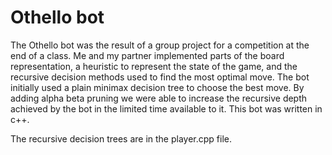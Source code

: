 # Othello bot

The Othello bot was the result of a group project for a competition at the end of a class. Me and my partner implemented parts of the board representation, a heuristic to represent the state of the game, and the recursive decision methods used to find the most optimal move. The bot initially used a plain minimax decision tree to choose the best move. By adding alpha beta pruning we were able to increase the recursive depth achieved by the bot in the limited time available to it. This bot was written in c++.

The recursive decision trees are in the player.cpp file.  
